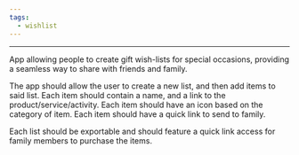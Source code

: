 ```yaml
---
tags:
  - wishlist
---
```

---
App allowing people to create gift wish-lists for special occasions, providing a seamless way to share with friends and family.

The app should allow the user to create a new list, and then add items to said list. Each item should contain a name, and a link to the product/service/activity. Each item should have an icon based on the category of item. Each item should have a quick link to send to family.

Each list should be exportable and should feature a quick link access for family members to purchase the items.

